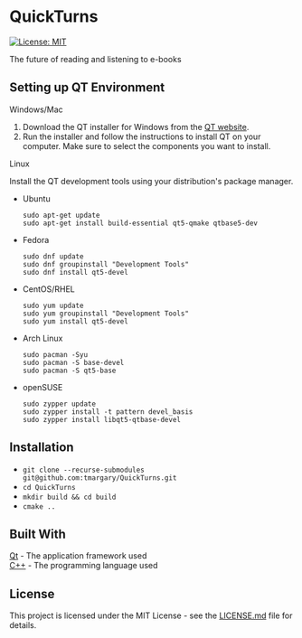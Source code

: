 # QuickTurns

[![License: MIT](https://img.shields.io/badge/License-MIT-yellow.svg)](https://opensource.org/licenses/MIT)

The future of reading and listening to e-books

## Setting up QT Environment

Windows/Mac

1. Download the QT installer for Windows from the [QT website](https://www.qt.io/download).
2. Run the installer and follow the instructions to install QT on your computer. Make sure to select the components you want to install.

Linux

Install the QT development tools using your distribution's package manager.

- Ubuntu
    ```
    sudo apt-get update
    sudo apt-get install build-essential qt5-qmake qtbase5-dev
    ```
- Fedora
    ```
    sudo dnf update
    sudo dnf groupinstall "Development Tools"
    sudo dnf install qt5-devel
    ```
- CentOS/RHEL
    ```
    sudo yum update
    sudo yum groupinstall "Development Tools"
    sudo yum install qt5-devel
    ```
- Arch Linux
    ```
    sudo pacman -Syu
    sudo pacman -S base-devel
    sudo pacman -S qt5-base
    ```
- openSUSE
    ```
    sudo zypper update
    sudo zypper install -t pattern devel_basis
    sudo zypper install libqt5-qtbase-devel
    ```

## Installation
- `git clone --recurse-submodules git@github.com:tmargary/QuickTurns.git`
- `cd QuickTurns`
- `mkdir build && cd build`
- `cmake ..`

## Built With
[Qt](https://www.qt.io/) - The application framework used</br>
[C++](https://en.wikipedia.org/wiki/C%2B%2B) - The programming language used

## License
This project is licensed under the MIT License - see the [LICENSE.md](https://github.com/tmargary/QuickTurns/blob/main/LICENSE) file for details.
